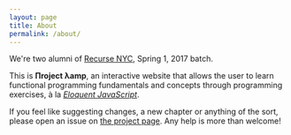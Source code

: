 ```yaml
---
layout: page
title: About
permalink: /about/
---
```

	
We're two alumni of [Recurse NYC](https://www.recurse.com/), Spring 1, 2017 batch.

This is **Пroject λamp**, an interactive website that allows the user to learn functional programming fundamentals and concepts through programming exercises, à la [*Eloquent JavaScript*](http://eloquentjavascript.net/).

If you feel like suggesting changes, a new chapter or anything of the sort, please open an issue on [the project page](http://github.com/lazywithclass/project-lamp). Any help is more than welcome!
